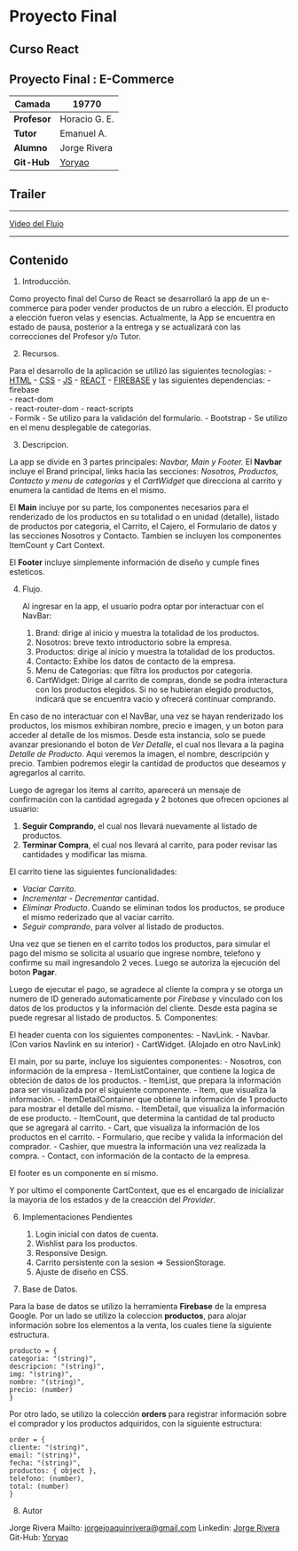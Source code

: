 # Proyecto Final 

## Curso React

## Proyecto Final : E-Commerce

| **Camada** | 19770 |
| --- | --- | 
| **Profesor** | Horacio G. E. |
| **Tutor** | Emanuel A. |
| **Alumno** | Jorge Rivera |
| **Git-Hub** |[Yoryao](https://github.com/Yoryao) |

## Trailer



***



[Video del Flujo](https://www.loom.com/embed/26aeba46df234f9fbc59e3c39cc97f2f)

***

## Contenido

1. Introducción.

Como proyecto final del Curso de React se desarrollaró la app de un e-commerce para poder vender productos de un rubro a elección. El producto a elección fueron velas y esencias.     Actualmente, la App se encuentra en estado de pausa, posterior a la entrega y se actualizará con las correcciones del Profesor y/o Tutor.

2. Recursos.

Para el desarrollo de la aplicación se utilizó las siguientes tecnologías:
    -   [HTML](https://developer.mozilla.org/es/docs/Glossary/HTML)
    -   [CSS](https://developer.mozilla.org/es/docs/Web/CSS)
    -   [JS](https://developer.mozilla.org/es/docs/Web/JavaScript)
    -   [REACT](https://es.reactjs.org/)
    -   [FIREBASE](https://firebase.google.com/)
    y las siguientes dependencias:
    - firebase  
    - react-dom  
    - react-router-dom
    - react-scripts  
    - Formik - Se utilizo para la validación del formulario.
    - Bootstrap - Se utilizo en el menu desplegable de categorias.
   



3. Descripcion.

La app se divide en 3 partes principales: _Navbar, Main y Footer._
El **Navbar** incluye el Brand principal, links hacia las secciones: _Nosotros, Productos, Contacto y menu de categorias_ y el _CartWidget_ que direcciona al carrito y enumera la cantidad de Items en el mismo.

El **Main** incluye por su parte, los componentes necesarios para el renderizado de los productos en su totalidad o en unidad (detalle), listado de productos por categoria, el Carrito, el Cajero, el Formulario de datos y las secciones Nosotros y Contacto. Tambien se incluyen los componentes ItemCount y Cart Context.

El **Footer** incluye simplemente información de diseño y cumple fines esteticos.

4. Flujo.  
    
    Al ingresar en la app, el usuario podra optar por interactuar con el NavBar:
    1. Brand: dirige al inicio y muestra la totalidad de los productos. 
    2. Nosotros: breve texto introductorio sobre la empresa.
    3. Productos: dirige al inicio y muestra la totalidad de los productos.
    4. Contacto: Exhibe los datos de contacto de la empresa.
    5. Menu de Categorias: que filtra los productos por categoria.
    6. CartWidget: Dirige al carrito de compras, donde se podra interactura con los productos elegidos. Si no se hubieran elegido productos, indicará que se encuentra vacio y ofrecerá continuar comprando.
   
En caso de no interactuar con el NavBar, una vez se hayan renderizado los productos, los mismos exhibiran nombre, precio e imagen, y un boton para acceder al detalle de los mismos. Desde esta instancia, solo se puede avanzar presionando el boton de _Ver Detalle_, el cual nos llevara a la pagina _Detalle de Producto_. Aqui veremos la imagen, el nombre, descripción y precio. Tambien podremos elegir la cantidad de productos que deseamos y agregarlos al carrito.

Luego de agregar los items al carrito, aparecerá un mensaje de confirmación con la cantidad agregada y 2 botones que ofrecen opciones al usuario:

1. **Seguir Comprando**, el cual nos llevará nuevamente al listado de productos. 
2. **Terminar Compra**, el cual nos llevará al carrito, para poder revisar las cantidades y modificar las misma. 

El carrito tiene las siguientes funcionalidades:

- _Vaciar Carrito_.
- _Incrementar - Decrementar_ cantidad.
- _Eliminar Producto_. Cuando se eliminan todos los productos, se produce el mismo rederizado que al vaciar carrito.
- _Seguir comprando_, para volver al listado de productos. 

Una vez que se tienen en el carrito todos los productos, para simular el pago del mismo se solicita al usuario que ingrese nombre, telefono y confirme su mail ingresandolo 2 veces. Luego se autoriza la ejecución del boton **Pagar**.

Luego de ejecutar el pago, se agradece al cliente la compra y se otorga un numero de ID generado automaticamente por _Firebase_ y vinculado con los datos de los productos y la información del cliente. Desde esta pagina se puede regresar al listado de productos. 
5. Componentes:

El header cuenta con los siguientes componentes:
    - NavLink. 
    - Navbar. (Con varios Navlink en su interior)
    - CartWidget. (Alojado en otro NavLink)
    
El main, por su parte, incluye los siguientes componentes:
    -   Nosotros, con información de la empresa
    -   ItemListContainer, que contiene la logica de obteción de datos de los productos. 
    -   ItemList, que prepara la información para ser visualizada por el siguiente componente.
    -   Item, que visualiza la información. 
    -   ItemDetailContainer que obtiene la información de 1 producto para mostrar el detalle del mismo. 
    -   ItemDetail, que visualiza la información de ese producto. 
    -   ItemCount, que determina la cantidad de tal producto que se agregará al carrito.
    -   Cart, que visualiza la información de los productos en el carrito. 
    -   Formulario, que recibe y valida la información del comprador.
    -   Cashier, que muestra la información una vez realizada la compra.
    -   Contact, con información de la contacto de la empresa.

El footer es un componente en si mismo. 

Y por ultimo el componente CartContext, que es el encargado de inicializar la mayoria de los estados y de la creacción del _Provider_.

6. Implementaciones Pendientes
  
    1. Login inicial con datos de cuenta.
    2. Wishlist para los productos.
    3. Responsive Design.
    4. Carrito persistente con la sesion => SessionStorage.
    5. Ajuste de diseño en CSS.
    
7. Base de Datos.

Para la base de datos se utilizo la herramienta **Firebase** de la empresa Google. Por un lado se utilizo la coleccion **productos**, para alojar información sobre los elementos a la venta, los cuales tiene la siguiente estructura.

```
producto = {
categoria: "(string)",  
descripcion: "(string)",
img: "(string)",
nombre: "(string)",
precio: (number)
}
```

Por otro lado, se utilizo la colección **orders** para registrar información sobre el comprador y los productos adquiridos, con la siguiente estructura:

```
order = {
cliente: "(string)",  
email: "(string)",
fecha: "(string)",
productos: { object },
telefono: (number),
total: (number)
}
```

8. Autor

Jorge Rivera
Mailto:     jorgejoaquinrivera@gmail.com
Linkedin:   [Jorge Rivera](https://www.linkedin.com/in/jorge-rivera-desarrollador-web/)
Git-Hub:    [Yoryao](https://github.com/Yoryao) 
